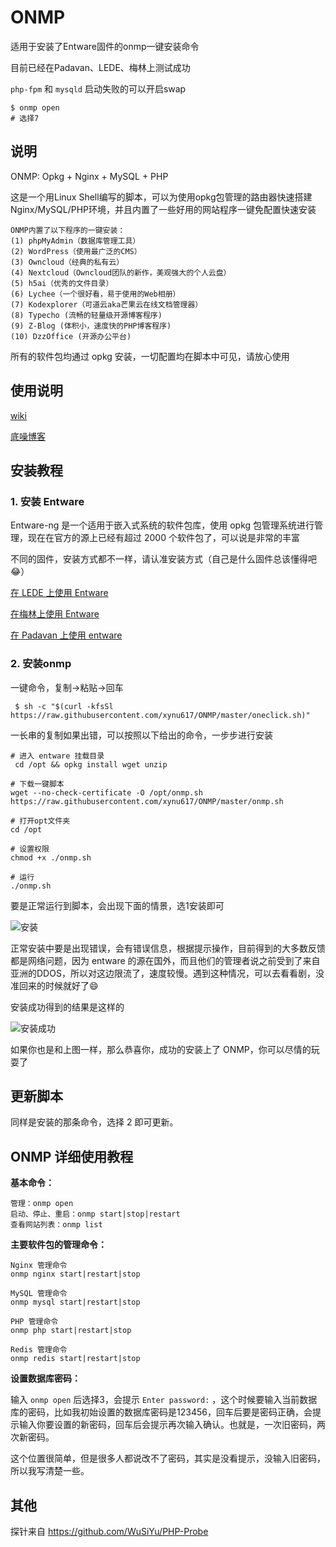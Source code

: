 ONMP
===

适用于安装了Entware固件的onmp一键安装命令

目前已经在Padavan、LEDE、梅林上测试成功

`php-fpm` 和 `mysqld` 启动失败的可以开启swap

```
$ onmp open 
# 选择7
```

## 说明

ONMP: Opkg + Nginx + MySQL + PHP

这是一个用Linux Shell编写的脚本，可以为使用opkg包管理的路由器快速搭建Nginx/MySQL/PHP环境，并且内置了一些好用的网站程序一键免配置快速安装

```
ONMP内置了以下程序的一键安装：
(1) phpMyAdmin（数据库管理工具）
(2) WordPress（使用最广泛的CMS）
(3) Owncloud（经典的私有云）
(4) Nextcloud（Owncloud团队的新作，美观强大的个人云盘）
(5) h5ai（优秀的文件目录）
(6) Lychee（一个很好看，易于使用的Web相册）
(7) Kodexplorer（可道云aka芒果云在线文档管理器）
(8) Typecho (流畅的轻量级开源博客程序)
(9) Z-Blog (体积小，速度快的PHP博客程序)
(10) DzzOffice (开源办公平台)
```

所有的软件包均通过 opkg 安装，一切配置均在脚本中可见，请放心使用

## 使用说明

[wiki](https://github.com/xzhih/ONMP/wiki)

[底噪博客](https://zhih.me)

## 安装教程

### 1. 安装 Entware

Entware-ng 是一个适用于嵌入式系统的软件包库，使用 opkg 包管理系统进行管理，现在在官方的源上已经有超过 2000 个软件包了，可以说是非常的丰富

不同的固件，安装方式都不一样，请认准安装方式（自己是什么固件总该懂得吧😂）

[在 LEDE 上使用 Entware](https://github.com/xzhih/ONMP/wiki/在-LEDE-上安装-Entware)

[在梅林上使用 Entware](https://github.com/xzhih/ONMP/wiki/在梅林上安装-Entware)

[在 Padavan 上使用 entware](https://github.com/xzhih/ONMP/wiki/在-Padavan-上安装-Entware)

### 2. 安装onmp

一键命令，复制->粘贴->回车

```
 $ sh -c "$(curl -kfsSl https://raw.githubusercontent.com/xynu617/ONMP/master/oneclick.sh)"
```

一长串的复制如果出错，可以按照以下给出的命令，一步步进行安装

```
# 进入 entware 挂载目录
 cd /opt && opkg install wget unzip 

# 下载一键脚本
wget --no-check-certificate -O /opt/onmp.sh https://raw.githubusercontent.com/xynu617/ONMP/master/onmp.sh 

# 打开opt文件夹
cd /opt 

# 设置权限
chmod +x ./onmp.sh 

# 运行
./onmp.sh 
```

要是正常运行到脚本，会出现下面的情景，选1安装即可

![安装](https://i.loli.net/2018/03/03/5a99ac096c6a1.png)

正常安装中要是出现错误，会有错误信息，根据提示操作，目前得到的大多数反馈都是网络问题，因为 entware 的源在国外，而且他们的管理者说之前受到了来自亚洲的DDOS，所以对这边限流了，速度较慢。遇到这种情况，可以去看看剧，没准回来的时候就好了😄

安装成功得到的结果是这样的

![安装成功](https://i.loli.net/2018/03/03/5a99aeda756ac.png)

如果你也是和上图一样，那么恭喜你，成功的安装上了 ONMP，你可以尽情的玩耍了

## 更新脚本

同样是安装的那条命令，选择 2 即可更新。

## ONMP 详细使用教程

**基本命令：**

```
管理：onmp open
启动、停止、重启：onmp start|stop|restart
查看网站列表：onmp list 
```

**主要软件包的管理命令：**

```
Nginx 管理命令
onmp nginx start|restart|stop

MySQL 管理命令
onmp mysql start|restart|stop

PHP 管理命令
onmp php start|restart|stop

Redis 管理命令
onmp redis start|restart|stop
```

**设置数据库密码：**

输入 `onmp open` 后选择3，会提示 `Enter password:` ，这个时候要输入当前数据库的密码，比如我初始设置的数据库密码是123456，回车后要是密码正确，会提示输入你要设置的新密码，回车后会提示再次输入确认。也就是，一次旧密码，两次新密码。

这个位置很简单，但是很多人都说改不了密码，其实是没看提示，没输入旧密码，所以我写清楚一些。

## 其他

探针来自 https://github.com/WuSiYu/PHP-Probe
